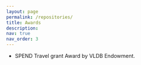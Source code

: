 ```yaml
---
layout: page
permalink: /repositories/
title: Awards
description: 
nav: true
nav_order: 3
---
```


* SPEND Travel grant Award by VLDB Endowment.
